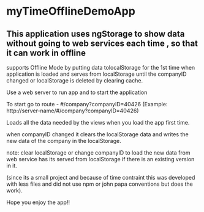 # myTimeOfflineDemoApp

This application uses ngStorage to show data without going to web services each time , so that it can work in offline
-----
supports Offline Mode by putting data tolocalStorage for the 1st time when application is loaded and serves from localStorage until the companyID changed or localStorage is deleted by clearing cache.

Use a web server to run app and to start the application

To start go to route - #/company?companyID=40426   (Example: http://server-name/#/company?companyID=40426)

Loads all the data needed by the views when you load the app first time.

when companyID changed it clears the localStorage data and writes the new data of the company in the localStorage.

note: clear localStorage or change companyID to load the new data from web service has its served from localStorage if there is an existing version in it.


(since its a small project and because of time contraint this was developed with less files and did not use npm or john papa conventions but does the work).

Hope you enjoy the app!!

